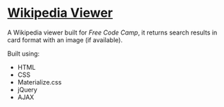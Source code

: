 # [Wikipedia Viewer](https://leoreeves.github.io/projects/wikipedia-viewer/)

A Wikipedia viewer built for *Free Code Camp*, it returns search results in card format with an image (if available).

Built using: 

- HTML
- CSS
- Materialize.css
- jQuery
- AJAX

